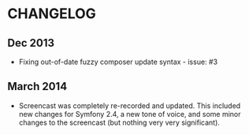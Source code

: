 CHANGELOG
=========

Dec 2013
--------

- Fixing out-of-date fuzzy composer update syntax - issue: #3

March 2014
----------

- Screencast was completely re-recorded and updated. This included new changes
  for Symfony 2.4, a new tone of voice, and some minor changes to the screencast
  (but nothing very very significant).

